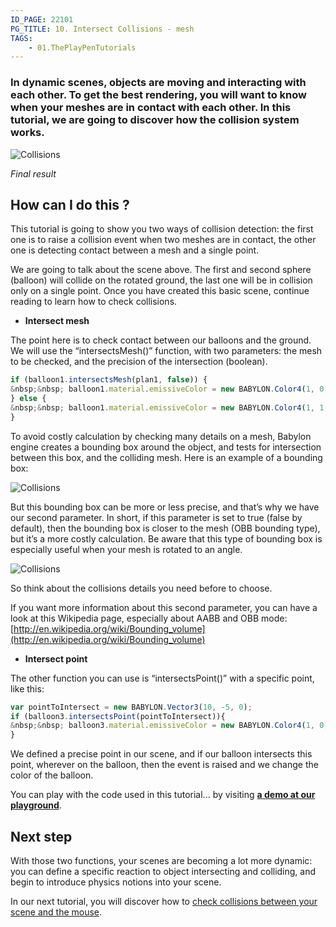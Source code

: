 ```yaml
---
ID_PAGE: 22101
PG_TITLE: 10. Intersect Collisions - mesh
TAGS:
    - 01.ThePlayPenTutorials
---
```

### In dynamic scenes, objects are moving and interacting with each other. To get the best rendering, you will want to know when your meshes are in contact with each other. In this tutorial, we are going to discover how the collision system works.

![Collisions](http://www.babylonjs.com/tutorials/10%20-%20Collisions%20Intersect/10.png)

_Final result_

## How can I do this ?

This tutorial is going to show you two ways of collision detection: the first one is to raise a collision event when two meshes are in contact, the other one is detecting contact between a mesh and a single point.

We are going to talk about the scene above. The first and second sphere (balloon) will collide on the rotated ground, the last one will be in collision only on a single point. Once you have created this basic scene, continue reading to learn how to check collisions.

* **Intersect mesh**

The point here is to check contact between our balloons and the ground. We will use the “intersectsMesh()” function, with two parameters: the mesh to be checked, and the precision of the intersection (boolean).

```javascript
if (balloon1.intersectsMesh(plan1, false)) {
&nbsp;&nbsp; balloon1.material.emissiveColor = new BABYLON.Color4(1, 0, 0, 1);
} else {
&nbsp;&nbsp; balloon1.material.emissiveColor = new BABYLON.Color4(1, 1, 1, 1);
}
```

To avoid costly calculation by checking many details on a mesh, Babylon engine creates a bounding box around the object, and tests for intersection between this box, and the colliding mesh. Here is an example of a bounding box:

![Collisions](http://www.babylonjs.com/tutorials/10%20-%20Collisions%20Intersect/10-1.png)

But this bounding box can be more or less precise, and that’s why we have our second parameter. In short, if this parameter is set to true (false by default), then the bounding box is closer to the mesh (OBB bounding type), but it’s a more costly calculation. Be aware that this type of bounding box is especially useful when your mesh is rotated to an angle.

![Collisions](http://www.babylonjs.com/tutorials/10%20-%20Collisions%20Intersect/10-2.png)

So think about the collisions details you need before to choose.

If you want more information about this second parameter, you can have a look at this Wikipedia page, especially about AABB and OBB mode: [http://en.wikipedia.org/wiki/Bounding_volume](http://en.wikipedia.org/wiki/Bounding_volume)

* **Intersect point**

The other function you can use is “intersectsPoint()” with a specific point, like this:

```javascript
var pointToIntersect = new BABYLON.Vector3(10, -5, 0);
if (balloon3.intersectsPoint(pointToIntersect)){
&nbsp;&nbsp; balloon3.material.emissiveColor = new BABYLON.Color4(1, 0, 0, 1);
}
```

We defined a precise point in our scene, and if our balloon intersects this point, wherever on the balloon, then the event is raised and we change the color of the balloon.

You can play with the code used in this tutorial... by visiting [**a demo at our playground**](http://babylonjs-playground.azurewebsites.net/?10).

## Next step
With those two functions, your scenes are becoming a lot more dynamic: you can define a specific reaction to object intersecting and colliding, and begin to introduce physics notions into your scene.

In our next tutorial, you will discover how to [check collisions between your scene and the mouse](http://babylondoc.azurewebsites.net/page.php?p=22111).